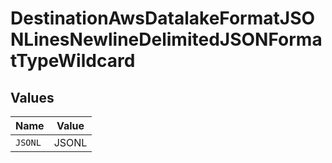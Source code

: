 # DestinationAwsDatalakeFormatJSONLinesNewlineDelimitedJSONFormatTypeWildcard


## Values

| Name    | Value   |
| ------- | ------- |
| `JSONL` | JSONL   |